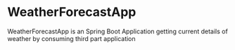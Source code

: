 # WeatherForecastApp
WeatherForecastApp is an Spring Boot Application getting current details of weather by consuming third part application
